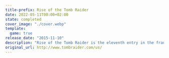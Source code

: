 ```yaml
---
title-prefix: Rise of the Tomb Raider
date: 2022-05-11T00:00+02:00
state: completed
cover_image: "./cover.webp"
template:
  game: true
release_date: "2015-11-10"
description: "Rise of the Tomb Raider is the eleventh entry in the franchise, being a sequel to its predecessor, Tomb Raider, a reboot of the franchise. This story follows Lara Croft, one year after battling her supernatural experiences in Yamatai. This time she is trying to find the legendary city of Kitezh in Siberia, Russia. The legend behind the city begins in the 12th century and still comes nowadays, that this ancient city grants with a promise of immortality. While Lara tries to solve the mystery of Siberia, she encounters an organisation called Trinity. They want to retrieve this gift to themselves. Following the notes of her father, Lara tries to discover the secrets of the ancient city and stop Trinity in doing so.\r\n\r\nExploring the Soviet motive, even more, the game has the DLC's - Baba Yaga, the Temple of the Witch, which follows Lara in the Soviet mine and confronting the legendary witch of Russian folk-tales, Cold Darkness Awakened, the story about a secret biological weapon and Blood Ties and Lara's Nightmare - a fight for ownership of the Croft estate. \r\n\r\nBesides craftmanship and exploring, the game focuses on a very progressive combat system giving a player a wide variety of strategic options. There is a way to evade your opponents in the bushes; stealth kills with bow and arrows or open combat with firearms like shotguns, pistols and other guns. WIth earning experience, you can give Lara new ways of encountering her enemies by three different specialisations - Hunter, Survivor or Brawler. Each skill tree offers various options of combat, for example using Lara's surroundings and fauna, traps or better aim. With these options, you can choose how to guide Lara Croft in her adventures."
original_url: http://www.tombraider.com/us/
---
```

